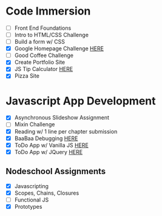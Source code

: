 # Code Immersion

- [ ] Front End Foundations
- [ ] Intro to HTML/CSS Challenge
- [ ] Build a form w/ CSS
- [x] Google Homepage Challenge [HERE][Google_Homepage]
- [ ] Good Coffee Challenge
- [x] Create Portfolio Site
- [x] JS Tip Calculator [HERE][JS_Tip_Calc]
- [x] Pizza Site

# Javascript App Development

- [x] Asynchronous Slideshow Assignment
- [ ] Mixin Challenge
- [x] Reading w/ 1 line per chapter submission
- [x] BaaBaa Debugging [HERE][BaaBaa]
- [x] ToDo App w/ Vanilla JS [HERE][TODO_JS]
- [x] ToDo App w/ JQuery [HERE][TODO_JQuery]

## Nodeschool Assignments

- [x] Javascripting
- [x] Scopes, Chains, Closures
- [ ] Functional JS
- [x] Prototypes

[Google_Homepage]: https://github.com/krocker34/google_replica
[JS_Tip_Calc]: https://github.com/krocker34/tts_assignments/blob/master/tip_calculator.js
[TODO_JS]:https://github.com/ttsJavaScriptAppDevelopmentSummer16/todo_app_js_kr
[TODO_JQuery]: https://github.com/ttsJavaScriptAppDevelopmentSummer16/JQuery_ToDo_KR
[BaaBaa]: https://github.com/ttsJavaScriptAppDevelopmentSummer16/js_debugging_kr
